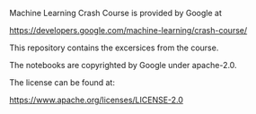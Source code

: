 Machine Learning Crash Course is provided by Google at

https://developers.google.com/machine-learning/crash-course/


This repository contains the excersices from the course.

The notebooks are copyrighted by Google under apache-2.0.

The license can be found at:

https://www.apache.org/licenses/LICENSE-2.0
